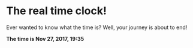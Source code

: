 # The real time clock!

Ever wanted to know what the time is? Well, your journey is about to end!

**The time is Nov 27, 2017, 19:35**